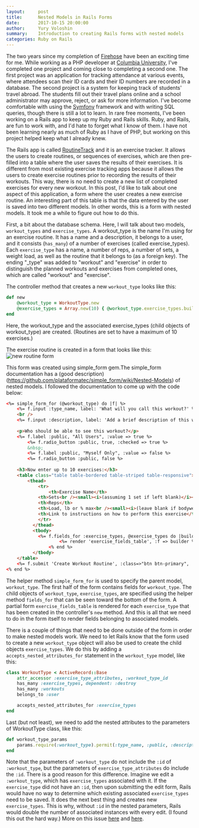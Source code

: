 ```yaml
---
layout:     post
title:      Nested Models in Rails Forms
date:       2017-10-15 20:00:00
author:     Yury Voloshin
summary:    Introduction to creating Rails forms with nested models
categories: Ruby on Rails
---
```

The two years since my completion of [Firehose](http://www.thefirehoseproject.com)  have been an exciting time for me. While working as a PHP developer at [Columbia University](http://www.columbia.edu), I've completed one project and coming close to completing a second one. The first project was an application for tracking attendance at various events, where attendees scan their ID cards and their ID numbers are recorded in a database. The second project is a system for keeping track of students' travel abroad. The students fill out their travel plans online and a school administrator may approve, reject, or ask for more information. I've become comfortable with using the [Symfony](http://www.symfony.com) framework and with writing SQL queries, though there is still a lot to learn. In rare free moments, I've been working on a Rails app to keep up my Ruby and Rails skills. Ruby, and Rails, are fun to work with, and I'd hate to forget what I know of them. I have not been learning nearly as much of Ruby as I have of PHP, but working on this project helped keep what I already knew. 

The Rails app is called [RoutineTrack](http://www.routinetrack.com) and it is an exercise tracker. It allows the users to create routines, or sequences of exercises, which are then pre-filled into a table where the user saves the results of their exercises. It is different from most existing exercise tracking apps because it allows the users to create exercise routines prior to recording the results of their workouts. This way, there is no need to create a new list of completed exercises for every new workout. In this post, I'd like to talk about one aspect of this application, a form where the user creates a new exercise routine. An interesting part of this table is that the data entered by the user is saved into two different models. In other words, this is a form with nested models. It took me a while to figure out how to do this. 

First, a bit about the database schema. Here, I will talk about two models, `workout_types` and `exercise_types`. A workout_type is the name I'm using for an exercise routine. It has a name and a description, it belongs to a user, and it consists (`has_many`) of a number of exercises (called exercise_types). Each `exercise_type` has a name, a number of reps, a number of sets, a weight load, as well as the routine that it belongs to (as a foreign key). The ending "_type" was added to "workout" and "exercise" in order to distinguish the planned workouts and exercises from completed ones, which are called "workout" and "exercise". 

The controller method that creates a new `workout_type` looks like this:

```ruby
def new
	@workout_type = WorkoutType.new
	@exercise_types = Array.new(10) { @workout_type.exercise_types.build }
end
```

Here, the workout_type and the associated exercise_types (child objects of workout_type) are created. (Routines are set to have a maximum of 10 exercises.)

The exercise routine is created in a form that looks like this:
![new routine form](https://i.imgur.com/7NC3on0.png)

This form was created using simple_form gem.The simple_form documentation has a (good description)(https://github.com/plataformatec/simple_form/wiki/Nested-Models) of nested models. I followed the documentation to come up with the code below: 

```html
<%= simple_form_for (@workout_type) do |f| %>
	<%= f.input :type_name, label: 'What will you call this workout?' %>
	<br />
	<%= f.input :description, label: 'Add a brief description of this workout.', input_html: { class: 'mceEditor' } %>
	
	<p>Who should be able to see this workout?</p>
	<%= f.label :public, "All Users", :value => true %>
    	<%= f.radio_button :public, true, :checked => true %>
    	&nbsp;
    	<%= f.label :public, "Myself Only", :value => false %>
    	<%= f.radio_button :public, false %>
    
	<h3>Now enter up to 10 exercises:</h3> 
	<table class="table table-bordered table-striped table-responsive">
		<thead>
		    <tr>
		    	<th>Exercise Name</th>
			<th>Sets<br /><small><i>(assuming 1 set if left blank)</i></small></th>
		 	<th>Reps</th>
		  	<th>Load, lb or % max<br /><small><i>(leave blank if bodyweight)</i></small></th>
		  	<th>Link to instructions on how to perform this exercise</th>
		    </tr>
		  </thead>
		  <tbody>
		  	<%= f.fields_for :exercise_types, @exercise_types do |builder| %>
		      		<%= render 'exercise_fields_table', :f => builder %>
		    	<% end %>
		  </tbody>
	</table>
	<%= f.submit 'Create Workout Routine', :class=>"btn btn-primary", :id=>"routine_submit" %>
<% end %>
```

The helper method `simple_form_for` is used to specify the parent model, `workout_type`. The first half of the form contains fields for `workout_type`. The child objects of `workout_type`, `exercise_types`, are specified using the helper method `fields_for` that can be seen toward the bottom of the form. A partial form `exercise_fields_table` is rendered for each `exercise_type` that has been created in the controller's `new` method. And this is all that we need to do in the form itself to render fields belonging to associated models. 

There is a couple of things that need to be done outside of the form in order to make nested models work. We need to let Rails know that the form used to create a new `workout_type` object will also be used to create the child objects `exercise_types`. We do this by adding a `accepts_nested_attributes_for` statement in the `workout_type` model, like this:

```ruby
class WorkoutType < ActiveRecord::Base
	attr_accessor :exercise_type_attributes, :workout_type_id
	has_many :exercise_types, dependent: :destroy
	has_many :workouts
	belongs_to :user

	accepts_nested_attributes_for :exercise_types
end
```

Last (but not least), we need to add the nested attributes to the parameters of WorkoutType class, like this:

```ruby
def workout_type_params
	params.require(:workout_type).permit(:type_name, :public, :description, exercise_types_attributes: [:id, :name, :sets, :reps, :load, :url])
end
```

Note that the parameters of `:workout_type` do not include the `:id` of `:workout_type`, but the parameters of `exercise_type_attributes` do include the `:id`. There is a good reason for this difference. Imagine we edit a `:workout_type`, which has `exercise_types` associated with it. If the `exercise_type` did not have an `:id`, then upon submitting the edit form, Rails would have no way to determine which existing associated `exercise_types` need to be saved. It does the next best thing and creates new `exercise_types`. This is why, without `:id` in the nested parameters, Rails would double the number of associated instances with every edit. (I found this out the hard way.) More on this issue [here](https://stackoverflow.com/questions/18946479/ror-nested-attributes-produces-duplicates-when-edit) and [here](https://github.com/activeadmin/activeadmin/issues/2994).
